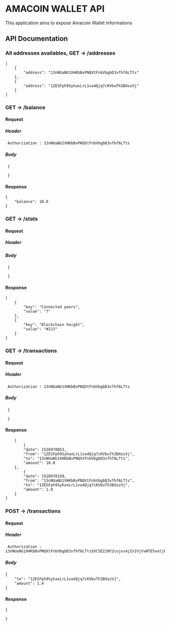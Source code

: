 # AMACOIN WALLET API

This application aims to expose Amacoin Wallet Informations

## API Documentation

### All addresses availables, GET -> /addresses

    [
	    {
	        "address": "13nNUaNU1XHKbBvPNQXtFnbVbgbD3vfhf6LTts"
	    },
	    {
	        "address": "1ZESFph9SyhaxLrL1va4Qjq7cKVbuTh3BXozVj"
	    }
	]

### GET -> /balance

#### Request

##### Header

     Authorization : 13nNUaNU1XHKbBvPNQXtFnbVbgbD3vfhf6LTts

##### Body

     {

     }

#### Response

    {
        "balance": 10.0
    }

### GET -> /stats

#### Request

##### Header

     

##### Body

     {

     }

#### Response

    [
        {
            "key": "Connected peers",
            "value": "7"
        },
        {
            "key": "Blockchain height",
            "value": "#213"
        }
    ]


### GET -> /transactions

#### Request

##### Header

     Authorization : 13nNUaNU1XHKbBvPNQXtFnbVbgbD3vfhf6LTts

##### Body

     {

     }

#### Response

     	[
	    	{
		    "date": 1526978053,
		    "from": "1ZESFph9SyhaxLrL1va4Qjq7cKVbuTh3BXozVj",
		    "to": "13nNUaNU1XHKbBvPNQXtFnbVbgbD3vfhf6LTts",
		    "amount": 10.0
		},
		    {
		    "date": 1526978150,
		    "from": "13nNUaNU1XHKbBvPNQXtFnbVbgbD3vfhf6LTts",
		    "to": "1ZESFph9SyhaxLrL1va4Qjq7cKVbuTh3BXozVj",
		    "amount": 1.0
		}
	]
    
### POST -> /transactions

#### Request


##### Header

     Authorization : 13nNUaNU1XHKbBvPNQXtFnbVbgbD3vfhf6LTts$VC5EZzNY2cojos4jZx1VjVvWTE5xotjEN76ScX8F5FsTgymBoV3o1xmV

##### Body

    {
    	"to": "1ZESFph9SyhaxLrL1va4Qjq7cKVbuTh3BXozVj",
    	"amount": 1.4
    }

#### Response

    {

    }

   
